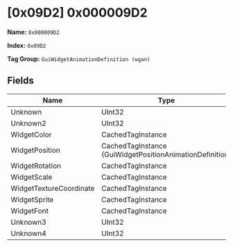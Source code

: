 # [0x09D2] 0x000009D2

**Name:** ```0x000009D2```

**Index:** ```0x09D2```

**Tag Group:** ```GuiWidgetAnimationDefinition (wgan)```

## Fields

Name	| Type	| Value
---	|---	|---	|
Unknown	|UInt32	|17005
Unknown2	|UInt32	|0
WidgetColor	|CachedTagInstance	|null
WidgetPosition	|CachedTagInstance (GuiWidgetPositionAnimationDefinition)	|[[0x09D4] 0x000009D4](../GuiWidgetPositionAnimationDefinition/09D4.md)
WidgetRotation	|CachedTagInstance	|null
WidgetScale	|CachedTagInstance	|null
WidgetTextureCoordinate	|CachedTagInstance	|null
WidgetSprite	|CachedTagInstance	|null
WidgetFont	|CachedTagInstance	|null
Unknown3	|UInt32	|0
Unknown4	|UInt32	|0


